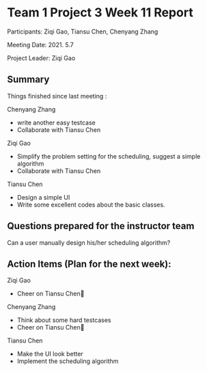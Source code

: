 # Team 1 Project 3 Week 11 Report

Participants:  Ziqi Gao, Tiansu Chen, Chenyang Zhang

Meeting Date:  2021. 5.7

Project Leader: Ziqi Gao

## Summary

Things finished since last meeting : 

Chenyang Zhang

- write another easy testcase
- Collaborate with Tiansu Chen

Ziqi Gao

- Simplify the problem setting for the scheduling, suggest a simple algorithm
- Collaborate with Tiansu Chen

Tiansu Chen

- Design a simple UI
- Write some excellent codes about the basic classes.

## Questions prepared for the instructor team

Can a user manually design his/her scheduling algorithm?

## Action Items (Plan for the next week):

Ziqi Gao

- Cheer on Tiansu Chen👏

Chenyang Zhang

- Think about some hard testcases
- Cheer on Tiansu Chen👏

Tiansu Chen

- Make the UI look better
- Implement the scheduling algorithm



